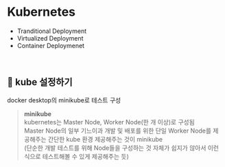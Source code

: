# Kubernetes

- Tranditional Deployment
- Virtualized Deployment
- Container Deploymenet

<br> 

## :pushpin: kube 설정하기

docker desktop의 minikube로 테스트 구성  
> **minikube**  
> kubernetes는 Master Node, Worker Node(한 개 이상)로 구성됨  
> Master Node의 일부 기느이과 개발 및 배포를 위한 단일 Worker Node를 제공해주는 간단한 kube 환경 제공해주는 것이 minikube  
> (단순한 개발 테스트를 위해 Node들을 구성하는 것 자체가 쉽지가 않아서 이런 식으로 테스트해볼 수 있게 제공해주는 듯)

